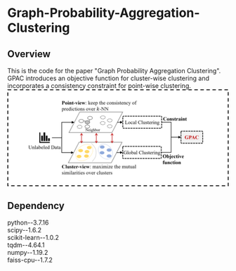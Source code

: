 # Graph-Probability-Aggregation-Clustering
## Overview
This is the code for the paper "Graph Probability Aggregation Clustering". \
GPAC introduces an objective function for cluster-wise clustering and incorporates a consistency constraint for point-wise clustering.\
![PDF](fig_1.png)

## Dependency
python--3.7.16\
scipy--1.6.2\
scikit-learn--1.0.2\
tqdm--4.64.1\
numpy--1.19.2\
faiss-cpu--1.7.2
